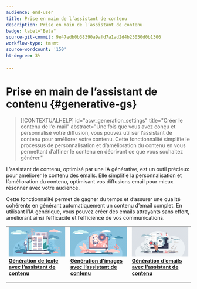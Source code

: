 ```yaml
---
audience: end-user
title: Prise en main de l’assistant de contenu
description: Prise en main de l’assistant de contenu
badge: label="Beta"
source-git-commit: 9e47edb0b38390a9afd7a1ad2d4b25050d0b1306
workflow-type: tm+mt
source-wordcount: '150'
ht-degree: 3%

---
```



# Prise en main de l’assistant de contenu {#generative-gs}

>[!CONTEXTUALHELP]
>id="acw_generation_settings"
>title="Créer le contenu de l’e-mail"
>abstract="Une fois que vous avez conçu et personnalisé votre diffusion, vous pouvez utiliser l’assistant de contenu pour améliorer votre contenu. Cette fonctionnalité simplifie le processus de personnalisation et d’amélioration du contenu en vous permettant d’affiner le contenu en décrivant ce que vous souhaitez générer."

L’assistant de contenu, optimisé par une IA générative, est un outil précieux pour améliorer le contenu des emails. Elle simplifie la personnalisation et l’amélioration du contenu, optimisant vos diffusions email pour mieux résonner avec votre audience.

Cette fonctionnalité permet de gagner du temps et d’assurer une qualité cohérente en générant automatiquement un contenu d’email complet. En utilisant l’IA générique, vous pouvez créer des emails attrayants sans effort, améliorant ainsi l’efficacité et l’efficience de vos communications.


<table style="table-layout:fixed"><tr style="border: 0;">
<td>
<a href="generative-content.md">
<img alt="Génération de texte" src="assets/do-not-localize/text-genai.jpeg">
</a>
<div>
<a href="generative-content.md"><strong>Génération de texte avec l’assistant de contenu</strong></a>
</div>
<p>
</td>
<td>
<a href="generative-image.md">
<img alt="Génération d’images" src="assets/do-not-localize/image-genai.jpeg">
</a>
<div><a href="generative-image.md"><strong>Génération d’images avec l’assistant de contenu</strong>
</div>
<p>
</td>
<td>
<a href="generative-email.md">
<img alt="Génération d&apos;emails" src="assets/do-not-localize/email-genai.jpeg">
</a>
<div>
<a href="generative-email.md"><strong>Génération d’emails avec l’assistant de contenu</strong></a>
</div>
<p></td>
</tr></table>

